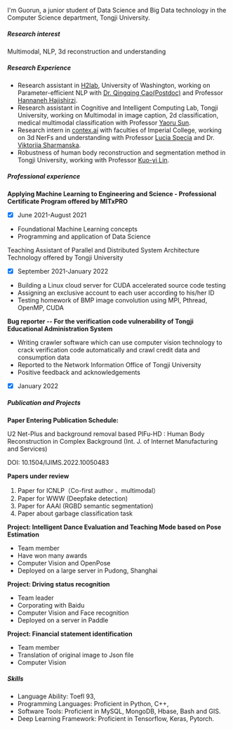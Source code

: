 I'm Guorun, a junior student of Data Science and Big Data technology in the Computer Science department, Tongji University.



##### Research interest

Multimodal, NLP, 3d reconstruction and understanding

##### Research Experience

- Research assistant in [H2lab](https://h2lab.cs.washington.edu/), University of Washington, working on Parameter-efficient NLP with [Dr. Qingqing Cao(Postdoc)](https://awk.ai/) and Professor [Hannaneh Hajishirzi](https://homes.cs.washington.edu/~hannaneh/index.html).
- Research assistant in Cognitive and Intelligent Computing Lab, Tongji University, working on Multimodal in image caption, 2d classification, medical multimodal classification with Professor [Yaoru Sun](https://see.tongji.edu.cn/info/1285/9804.htm).
- Research intern in [contex.ai](https://www.contex.ai/) with faculties of Imperial College,  working on 3d NerFs and understanding with Professor [Lucia Specia](https://lama.doc.ic.ac.uk/team/lucia) and Dr. [Viktoriia Sharmanska](https://www.imperial.ac.uk/people/sharmanska.v).
- Robustness of human body reconstruction and segmentation method in Tongji University, working with Professor [Kuo-yi Lin](https://scholar.google.com.tw/citations?user=a3Kzy2wAAAAJ&hl=zh-TW).



##### Professional experience

 **Applying Machine Learning to Engineering and Science - Professional Certificate Program offered by MITxPRO**

- [x] June 2021-August 2021

- Foundational Machine Learning concepts
- Programming and application of Data Science

Teaching Assistant of  Parallel and Distributed System Architecture Technology offered by Tongji University

- [x] September 2021-January 2022
- Building a Linux cloud server for CUDA accelerated source code testing
- Assigning an exclusive account to each user according to his/her ID
- Testing homework of BMP image convolution using MPI, Pthread, OpenMP, CUDA

**Bug reporter -- For the verification code vulnerability of Tongji Educational Administration System**

- Writing crawler software which can use computer vision technology to crack verification code automatically and crawl credit data and consumption data
- Reported to the Network Information Office of Tongji University
- Positive feedback and acknowledgements

- [x] January 2022

##### Publication and Projects

**Paper Entering Publication Schedule:** 

U2 Net-Plus and background removal based PIFu-HD : Human Body Reconstruction in Complex Background (Int. J. of Internet Manufacturing and Services)

DOI: 10.1504/IJIMS.2022.10050483 



**Papers under review**

1. Paper for ICNLP（Co-first author 、multimodal）
2. Paper for WWW (Deepfake detection)
3. Paper for AAAI (RGBD semantic segmentation)
4. Paper about garbage classification task

**Project: Intelligent Dance Evaluation and Teaching Mode based on Pose Estimation**                                                                                                                             

- Team member  
- Have won many awards
- Computer Vision and OpenPose
- Deployed on a large server in Pudong, Shanghai



**Project: Driving status recognition**

- Team leader
- Corporating with Baidu
- Computer Vision and Face recognition
- Deployed on a server in Paddle



**Project: Financial statement identification**

- Team member    
- Translation of original image to Json file
- Computer Vision



##### Skills

- Language Ability: Toefl 93,
- Programming Languages: Proficient in Python, C++,
- Software Tools: Proficient in MySQL, MongoDB, Hbase, Bash and GIS.
- Deep Learning Framework: Proficient in Tensorflow, Keras, Pytorch.



